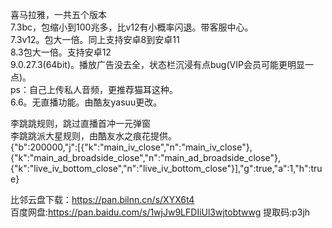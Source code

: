 喜马拉雅，一共五个版本<br>
7.3bc，包缩小到100兆多，比v12有小概率闪退。带客服中心。<br>
7.3v12。包大一倍。同上支持安卓8到安卓11<br>
8.3包大一倍。支持安卓12<br>
9.0.27.3(64bit)。播放广告没去全，状态栏沉浸有点bug(VIP会员可能更明显一点)。<br>
ps：自己上传私人音频，更推荐猫耳这种。<br>
6.6。无直播功能。由酷友yasuu更改。<br>

李跳跳规则，跳过直播首冲一元弹窗<br>
李跳跳派大星规则，由酷友水之痕花提供。<br>
{"b":200000,"j":[{"k":"main_iv_close","n":"main_iv_close"},{"k":"main_ad_broadside_close","n":"main_ad_broadside_close"},{"k":"live_iv_bottom_close","n":"live_iv_bottom_close"}],"g":true,"a":1,"h":true}

比邻云盘下载：https://pan.bilnn.cn/s/XYX6t4<br>
百度网盘:https://pan.baidu.com/s/1wjJw9LFDIiUl3wjtobtwwg 提取码:p3jh 
